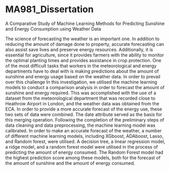 # MA981_Dissertation
A Comparative Study of Machine Learning Methods for Predicting Sunshine and Energy Consumption using Weather Data

The science of forecasting the weather is an important one. In addition to reducing the amount of damage done to property, accurate forecasting can also assist save lives and preserve energy resources. Additionally, it is essential for agriculture, since it provides farmers with the ability to monitor the optimal planting times and provides assistance in crop protection. One of the most difficult tasks that workers in the meteorological and energy departments have to deal with is making predictions about the amount of sunshine and energy usage based on the weather data. In order to prevail over this challenge In this investigation, we utilised the machine learning models to conduct a comparison analysis in order to forecast the amount of sunshine and energy required. This was accomplished with the use of a dataset from the meteorological department that was recorded close to Heathrow Airport in London, and the weather data was obtained from the ECA. In order to provide a more accurate forecast of the energy use, these two sets of data were combined. The date attribute served as the basis for this merging operation. Following the completion of the preliminary steps of data cleaning and data preprocessing, the machine learning model was calibrated. In order to make an accurate forecast of the weather, a number of different machine learning models, including XGboost, ADAboost, Lasso, and Random forest, were utilised. A decision tree, a linear regression model, a ridge model, and a random forest model were utilised in the process of predicting the amount of energy consumed. The Random Forest model had the highest prediction score among these models, both for the forecast of the amount of sunshine and the amount of energy consumed.
